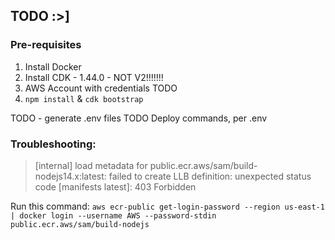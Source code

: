 ## TODO :>]

### Pre-requisites

1. Install Docker
2. Install CDK - 1.44.0 - NOT V2!!!!!!!
3. AWS Account with credentials
   TODO
4. `npm install` & `cdk bootstrap`

TODO - generate .env files
TODO Deploy commands, per .env

### Troubleshooting:

> [internal] load metadata for public.ecr.aws/sam/build-nodejs14.x:latest:
> failed to create LLB definition: unexpected status code [manifests latest]: 403 Forbidden

Run this command: `aws ecr-public get-login-password --region us-east-1 | docker login --username AWS --password-stdin public.ecr.aws/sam/build-nodejs`
